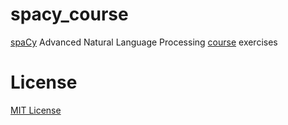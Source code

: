 # spacy_course
[spaCy](https://spacy.io) Advanced Natural Language Processing [course](https://spacy.io/universe/project/spacy-course) exercises

# License
[MIT License](https://github.com/socd06/spacy_course/blob/master/LICENSE)
